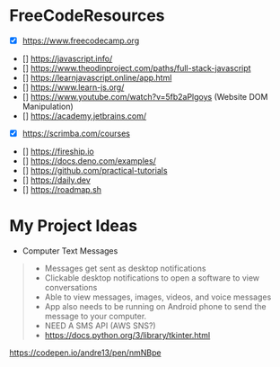 # FreeCodeResources

- [x] https://www.freecodecamp.org  
- [] https://javascript.info/
- [] https://www.theodinproject.com/paths/full-stack-javascript
- [] https://learnjavascript.online/app.html  
- [] https://www.learn-js.org/  
- [] https://www.youtube.com/watch?v=5fb2aPlgoys (Website DOM Manipulation)  
- [] https://academy.jetbrains.com/  
- [x] https://scrimba.com/courses  
- [] https://fireship.io  
- [] https://docs.deno.com/examples/  
- [] https://github.com/practical-tutorials  
- [] https://daily.dev  
- [] https://roadmap.sh  

# My Project Ideas
* Computer Text Messages
> - Messages get sent as desktop notifications
> - Clickable desktop notifications to open a software to view conversations
> - Able to view messages, images, videos, and voice messages
> - App also needs to be running on Android phone to send the message to your computer.
> - NEED A SMS API (AWS SNS?)
> - https://docs.python.org/3/library/tkinter.html

https://codepen.io/andre13/pen/nmNBpe
